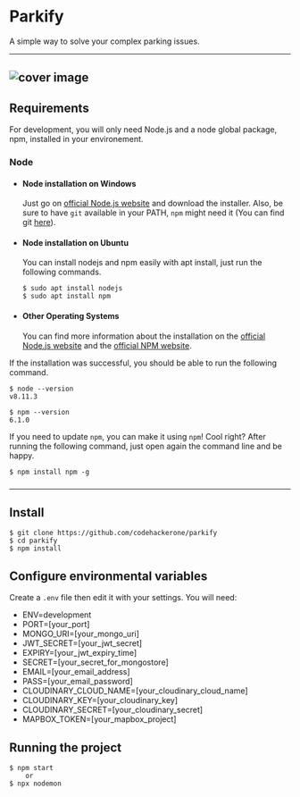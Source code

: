 # Parkify

A simple way to solve your complex parking issues.

---
![cover image](https://github.com/Codehackerone/parkify/blob/main/public/img/coverpage.png)
---
## Requirements

For development, you will only need Node.js and a node global package, npm, installed in your environement.

### Node
- #### Node installation on Windows

  Just go on [official Node.js website](https://nodejs.org/) and download the installer.
Also, be sure to have `git` available in your PATH, `npm` might need it (You can find git [here](https://git-scm.com/)).

- #### Node installation on Ubuntu

  You can install nodejs and npm easily with apt install, just run the following commands.

      $ sudo apt install nodejs
      $ sudo apt install npm

- #### Other Operating Systems
  You can find more information about the installation on the [official Node.js website](https://nodejs.org/) and the [official NPM website](https://npmjs.org/).

If the installation was successful, you should be able to run the following command.

    $ node --version
    v8.11.3

    $ npm --version
    6.1.0

If you need to update `npm`, you can make it using `npm`! Cool right? After running the following command, just open again the command line and be happy.

    $ npm install npm -g

###

---

## Install

    $ git clone https://github.com/codehackerone/parkify
    $ cd parkify
    $ npm install

## Configure environmental variables

Create a `.env` file then edit it with your settings. You will need:
  - ENV=development
  - PORT=[your_port]
  - MONGO_URI=[your_mongo_uri]
  - JWT_SECRET=[your_jwt_secret]
  - EXPIRY=[your_jwt_expiry_time]
  - SECRET=[your_secret_for_mongostore]
  - EMAIL=[your_email_address]
  - PASS=[your_email_password]
  - CLOUDINARY_CLOUD_NAME=[your_cloudinary_cloud_name]
  - CLOUDINARY_KEY=[your_cloudinary_key]
  - CLOUDINARY_SECRET=[your_cloudinary_secret]
  - MAPBOX_TOKEN=[your_mapbox_project]
## Running the project

    $ npm start
        or
    $ npx nodemon
